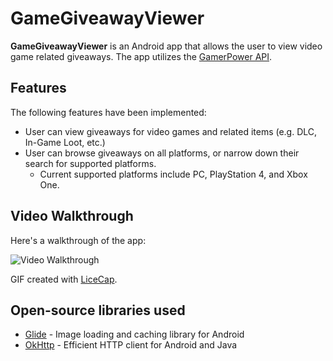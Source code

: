 # GameGiveawayViewer

**GameGiveawayViewer** is an Android app that allows the user to view video game related giveaways. The app utilizes the [GamerPower API](https://www.gamerpower.com/api-read).

## Features

The following features have been implemented:

- User can view giveaways for video games and related items (e.g. DLC, In-Game Loot, etc.)
- User can browse giveaways on all platforms, or narrow down their search for supported platforms. 
    - Current supported platforms include PC, PlayStation 4, and Xbox One.

## Video Walkthrough

Here's a walkthrough of the app:

<img src='walkthrough.gif' title='Video Walkthrough' width='' alt='Video Walkthrough' />

GIF created with [LiceCap](http://www.cockos.com/licecap/).

## Open-source libraries used

- [Glide](https://github.com/bumptech/glide) - Image loading and caching library for Android
- [OkHttp](https://github.com/square/okhttp) - Efficient HTTP client for Android and Java
